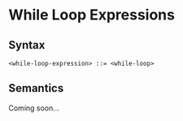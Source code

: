 # While Loop Expressions

## Syntax

```
<while-loop-expression> ::= <while-loop>
```

## Semantics

Coming soon...
